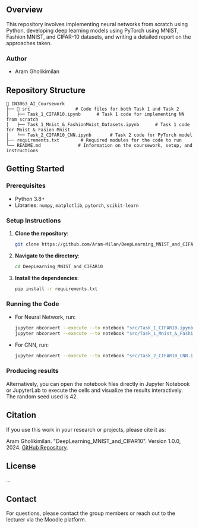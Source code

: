 ## Overview
This repository involves implementing neural networks from scratch using Python, developing deep learning models using PyTorch using MNIST, Fashion MNIST, and CIFAR-10 datasets, and writing a detailed report on the approaches taken.

### Author 
- Aram Gholikimilan

## Repository Structure
```
📂 IN3063_AI_Coursework
├── 📂 src                 # Code files for both Task 1 and Task 2
│   ├── Task_1_CIFAR10.ipynb      # Task 1 code for implementing NN from scratch
│   ├── Task_1_Mnist_&_FashionMnist_Datasets.ipynb      # Task 1 code for Mnist & Fasion Mnist
│   └── Task_2_CIFAR10_CNN.ipynb       # Task 2 code for PyTorch model
├── requirements.txt        # Required modules for the code to run
└── README.md              # Information on the coursework, setup, and instructions
```

## Getting Started

### Prerequisites
- Python 3.8+
- Libraries: `numpy`, `matplotlib`, `pytorch`, `scikit-learn`

### Setup Instructions
1. **Clone the repository**:
   ```sh
   git clone https://github.com/Aram-Milan/DeepLearning_MNIST_and_CIFAR10.git
   ```
2. **Navigate to the directory**:
   ```sh
   cd DeepLearning_MNIST_and_CIFAR10
   ```
3. **Install the dependencies**:
   ```sh
   pip install -r requirements.txt
   ```

### Running the Code
- For Neural Network, run:
  ```sh
  jupyter nbconvert --execute --to notebook "src/Task_1_CIFAR10.ipynb" 
  jupyter nbconvert --execute --to notebook "src/Task_1_Mnist_&_FashionMnist_Datasets.ipynb"
  ```
- For CNN, run:
  ```sh
  jupyter nbconvert --execute --to notebook "src/Task_2_CIFAR10_CNN.ipynb"
  ```
  
### Producing results
Alternatively, you can open the notebook files directly in Jupyter Notebook or JupyterLab to execute the cells and visualize the results interactively. The random seed used is 42.

## Citation
If you use this work in your research or projects, please cite it as:

Aram Gholikimilan. "DeepLearning_MNIST_and_CIFAR10". Version 1.0.0, 2024. [GitHub Repository](https://github.com/Aram-Milan/DeepLearning_MNIST_and_CIFAR10).

## License
...

## Contact
For questions, please contact the group members or reach out to the lecturer via the Moodle platform.
